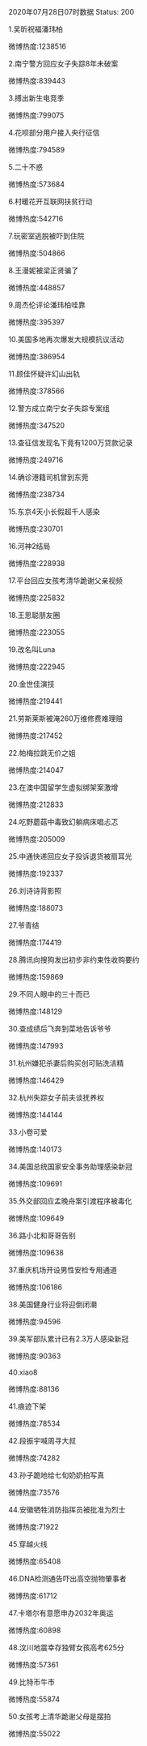 2020年07月28日07时数据
Status: 200

1.吴昕祝福潘玮柏

微博热度:1238516

2.南宁警方回应女子失踪8年未破案

微博热度:839443

3.搏出新生电竞季

微博热度:799075

4.花呗部分用户接入央行征信

微博热度:794589

5.二十不惑

微博热度:573684

6.村暖花开互联网扶贫行动

微博热度:542716

7.玩密室逃脱被吓到住院

微博热度:504866

8.王漫妮被梁正贤骗了

微博热度:448857

9.周杰伦评论潘玮柏哇靠

微博热度:395397

10.美国多地再次爆发大规模抗议活动

微博热度:386954

11.顾佳怀疑许幻山出轨

微博热度:378566

12.警方成立南宁女子失踪专案组

微博热度:347520

13.查征信发现名下竟有1200万贷款记录

微博热度:249716

14.确诊港籍司机曾到东莞

微博热度:238734

15.东京4天小长假超千人感染

微博热度:230701

16.河神2结局

微博热度:228938

17.平台回应女孩考清华跪谢父亲视频

微博热度:225832

18.王思聪朋友圈

微博热度:223055

19.改名叫Luna

微博热度:222945

20.金世佳演技

微博热度:219441

21.劳斯莱斯被淹260万维修费难理赔

微博热度:217452

22.帕梅拉跳无价之姐

微博热度:214047

23.在澳中国留学生虚拟绑架案激增

微博热度:212833

24.吃野蘑菇中毒致幻躺病床唱忐忑

微博热度:205009

25.中通快递回应女子投诉退货被扇耳光

微博热度:192337

26.刘诗诗背影照

微博热度:188073

27.爷青结

微博热度:174419

28.腾讯向搜狗发出初步非约束性收购要约

微博热度:159869

29.不同人眼中的三十而已

微博热度:148129

30.查成绩后飞奔到菜地告诉爷爷

微博热度:147993

31.杭州嫌犯杀妻后购买创可贴洗洁精

微博热度:146429

32.杭州失踪女子前夫谈抚养权

微博热度:144144

33.小卷可爱

微博热度:140173

34.美国总统国家安全事务助理感染新冠

微博热度:109691

35.外交部回应孟晚舟案引渡程序被毒化

微博热度:109649

36.路小北和哥哥告别

微博热度:109638

37.重庆机场开设男性安检专用通道

微博热度:106186

38.美国健身行业将迎倒闭潮

微博热度:94596

39.美军部队累计已有2.3万人感染新冠

微博热度:90363

40.xiao8

微博热度:88136

41.痕迹下架

微博热度:78534

42.段振宇喊周寻大叔

微博热度:74282

43.孙子跪地给七旬奶奶拍写真

微博热度:73576

44.安徽牺牲消防指挥员被批准为烈士

微博热度:71922

45.穿越火线

微博热度:65408

46.DNA检测通告吓出高空抛物肇事者

微博热度:61712

47.卡塔尔有意愿申办2032年奥运

微博热度:60898

48.汶川地震幸存独臂女孩高考625分

微博热度:57361

49.比特币牛市

微博热度:55874

50.女孩考上清华跪谢父母是摆拍

微博热度:55022

